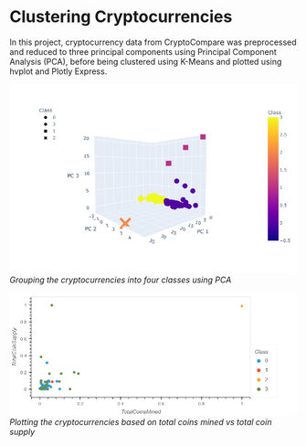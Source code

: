# Clustering Cryptocurrencies
 
In this project, cryptocurrency data from CryptoCompare was preprocessed and reduced to three principal components using Principal Component Analysis (PCA), before being clustered using K-Means and plotted using hvplot and Plotly Express.

![A 3D scatter plot of the cryptocurrencies grouped using PCA](/images/Crypto_PCA_Clustering.png)
*Grouping the cryptocurrencies into four classes using PCA*

![A 2D scatter plot of the cryptocurrencies plotted by their total coins mined vs their total coin supply, and color coded by class](/images/TotalCoinsMined_vs_TotalCoinSupply.png)
*Plotting the cryptocurrencies based on total coins mined vs total coin supply*
